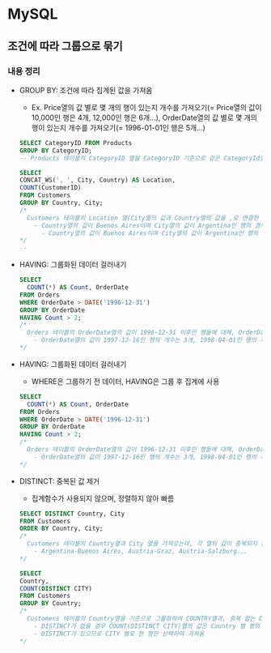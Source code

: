 # MySQL

## 조건에 따라 그룹으로 묶기

### 내용 정리
- GROUP BY: 조건에 따라 집계된 값을 가져옴
  - Ex. Price열의 값 별로 몇 개의 행이 있는지 개수를 가져오기(= Price열의 값이 10,000인 행은 4개, 12,000인 행은 6개...), OrderDate열의 값 별로 몇 개의 행이 있는지 개수를 가져오기(= 1996-01-01인 행은 5개...)
  ```sql
  SELECT CategoryID FROM Products
  GROUP BY CategoryID;
  -- Products 테이블의 CategoryID 열을 CategoryID 기준으로 같은 CategoryId열의 값을 가진 행들끼리 그룹화하여 가져오기 = 모든 CategoryID를 중복 없이 가져오기

  SELECT 
  CONCAT_WS(', ', City, Country) AS Location,
  COUNT(CustomerID)
  FROM Customers
  GROUP BY Country, City;
  /*
    Customers 테이블의 Location 열(City열의 값과 Country열의 값을 ,로 연결한 값들이 들어간 열)과 CustomerID의 개수가 담긴 열을 가져오는데, Country열과 City열 별로 가져오기
      - Country열의 값이 Buenos Aires이며 City열의 값이 Argentina인 행의 경우 Location열의 값은 Buenos Aires, Argentina, COUNT(CustomerID)열의 값은 3
        - Country열의 값이 Buenos Aires이며 City열의 값이 Argentina인 행의 개수는 테이블 내 총 3개가 존재
  */
  -- 
  ```

- HAVING: 그룹화된 데이터 걸러내기
  ```sql
  SELECT
    COUNT(*) AS Count, OrderDate
  FROM Orders
  WHERE OrderDate > DATE('1996-12-31')
  GROUP BY OrderDate
  HAVING Count > 2;
  /*
    Orders 테이블의 OrderDate열의 값이 1996-12-31 이후인 행들에 대해, OrderDate 열을 기준으로 그룹화하여 OrderDate열과 COUNT(*)열(OrderDate열의 값에 따른 행의 개수)을 가져오는데, 해당 행의 개수가 2개보다 많은 경우에만 가져오기
      - OrderDate열의 값이 1997-12-16인 행의 개수는 3개, 1998-04-01인 행의 개수는 4개이며 2개 이하인 행은 가져오지 않음
  */
  ```

- HAVING: 그룹화된 데이터 걸러내기
  - WHERE은 그룹하기 전 데이터, HAVING은 그룹 후 집계에 사용
  ```sql
  SELECT
    COUNT(*) AS Count, OrderDate
  FROM Orders
  WHERE OrderDate > DATE('1996-12-31')
  GROUP BY OrderDate
  HAVING Count > 2;
  /*
    Orders 테이블의 OrderDate열의 값이 1996-12-31 이후인 행들에 대해, OrderDate 열을 기준으로 그룹화하여 OrderDate열과 COUNT(*)열(OrderDate열의 값에 따른 행의 개수)을 가져오는데, 해당 행의 개수가 2개보다 많은 경우에만 가져오기
      - OrderDate열의 값이 1997-12-16인 행의 개수는 3개, 1998-04-01인 행의 개수는 4개이며 2개 이하인 행은 가져오지 않음
  */
  ```

- DISTINCT: 중복된 값 제거
  - 집계함수가 사용되지 않으며, 정렬하지 않아 빠름 
  ```sql
  SELECT DISTINCT Country, City
  FROM Customers
  ORDER BY Country, City;
  /*
    Customers 테이블의 Country열과 City 열을 가져오는데, 각 열의 값이 중복되지 않게 가져오기
      - Argentina-Buenos Aires, Austria-Graz, Austria-Salzburg...
  */

  SELECT
  Country,
  COUNT(DISTINCT CITY)
  FROM Customers
  GROUP BY Country;
  /*
    Customers 테이블의 Country열을 기준으로 그룹화하여 COUNTRY열과, 중복 없는 CITY열의 값만 선택하여 가져온 개수가 담긴 열을 가져오기
      - DISTINCT가 없을 경우 COUNT(DISTINCT CITY)열의 값은 Country 별 행의 개수와 동일
      - DISTINCT가 있으므로 CITY 별로 한 행만 선택하여 가져옴
  */
  ```
